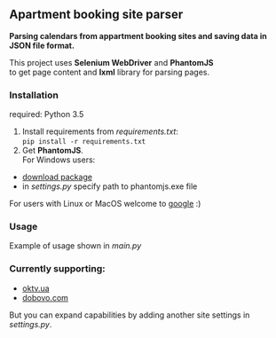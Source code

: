 ## Apartment booking site parser  
**Parsing calendars from appartment booking sites and saving data in JSON file format.**  

This project uses **Selenium WebDriver** and **PhantomJS**   
to get page content and **lxml** library for parsing pages.   

### Installation  
required: Python 3.5  

1. Install requirements from *requirements.txt*:  
  `pip install -r requirements.txt`  
2. Get **PhantomJS**.  
  For Windows users:  
  + [download package](http://phantomjs.org/download.html)  
  + in *settings.py* specify path to phantomjs.exe file  
  
  For users with Linux or MacOS welcome to [google](http://google.com/) :)  

### Usage  
Example of usage shown in *main.py*  

### Currently supporting:  
* [oktv.ua](http://oktv.ua/)  
* [dobovo.com](http://dobovo.com/)  

But you can expand capabilities by adding another site settings in *settings.py*.  
